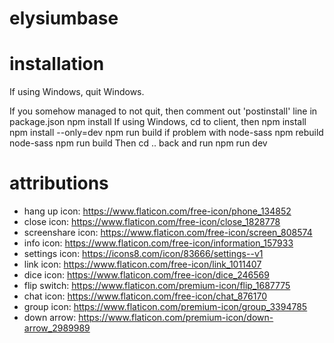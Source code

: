 # elysiumbase

# installation
If using Windows, quit Windows.

If you somehow managed to not quit, then comment out 'postinstall' line in package.json 
npm install
If using Windows, cd to client, then 
npm install
npm install --only=dev
npm run build
if problem with node-sass
npm rebuild node-sass
npm run build 
Then cd .. back and run 
npm run dev 


# attributions
- hang up icon: https://www.flaticon.com/free-icon/phone_134852
- close icon: https://www.flaticon.com/free-icon/close_1828778
- screenshare icon: https://www.flaticon.com/free-icon/screen_808574
- info icon: https://www.flaticon.com/free-icon/information_157933
- settings icon: https://icons8.com/icon/83666/settings--v1
- link icon: https://www.flaticon.com/free-icon/link_1011407
- dice icon: https://www.flaticon.com/free-icon/dice_246569
- flip switch: https://www.flaticon.com/premium-icon/flip_1687775 
- chat icon: https://www.flaticon.com/free-icon/chat_876170
- group icon: https://www.flaticon.com/premium-icon/group_3394785
- down arrow: https://www.flaticon.com/premium-icon/down-arrow_2989989
